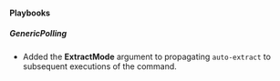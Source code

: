 
#### Playbooks

##### GenericPolling

- Added the **ExtractMode** argument to propagating `auto-extract` to subsequent executions of the command.
